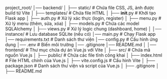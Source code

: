 project_root/
│── backend/
│   ├── static/          # Chứa file CSS, JS, ảnh được build từ Vite
│   ├── templates/       # Chứa file HTML
│   ├── __init__.py      # Khởi tạo Flask app
│   ├── auth.py          # Xử lý xác thực (login, register)
│   ├── menu.py          # Xử lý menu (thêm, sửa, xóa)
│   ├── models.py        # Chứa các model SQLAlchemy
│   ├── views.py         # Xử lý logic chung (dashboard, home)
│
│── instance/            # Lưu database SQLite (nếu có)
│── main.py              # Chạy Flask app
│── requirements.txt     # Danh sách thư viện
│── config.py            # Cấu hình ứng dụng
│── .env                 # Biến môi trường
│── .gitignore
│── README.md
│
│── frontend/            # Thư mục chứa dự án Vue.js với Vite
│   ├── src/             # Chứa mã nguồn Vue.js
│   ├── public/          # Chứa các file tĩnh công khai
│   ├── index.html       # File HTML chính của Vue.js
│   ├── vite.config.js   # Cấu hình Vite
│   ├── package.json     # Danh sách thư viện và script của Vue.js
│   ├── .gitignore
│   ├── README.md